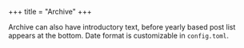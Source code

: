 +++
title = "Archive"
+++

Archive can also have introductory text, before yearly based post list appears at the bottom. Date format is customizable in `config.toml`.
